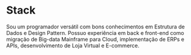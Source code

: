 # Stack

Sou um programador versátil com bons conhecimentos em Estrutura de Dados e Design Pattern. Possuo experiência em back e front-end como migração de Big-data Mainframe para Cloud, implementação de ERPs e APIs, desenvolvimento de Loja Virtual e E-commerce. 
<!--

**BACK-END:** JAVA | PYTHON | BIG DATA | CLOUND

**FRONT-END:**  CSS | JAVASCRIPT

**METHODOLOGY** DATA STRUTURE | DESIGN PATTERNS | SCRUM

## Networks

**DESIGN:** behance.net/guilhermyfranca

**LINKEDIN** linkedin.com/in/guilhermy-frança/

<!--
**GuilhermyFranca/GuilhermyFranca** is a ✨ _special_ ✨ repository because its `README.md` (this file) appears on your GitHub profile.

Here are some ideas to get you started:

- 🔭 I’m currently working on ...
- 🌱 I’m currently learning ...
- 👯 I’m looking to collaborate on ...
- 🤔 I’m looking for help with ...
- 💬 Ask me about ...
- 📫 How to reach me: ...
- 😄 Pronouns: ...
- ⚡ Fun fact: ...
-->
